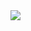 <a href="https://github.com/devxb/gitanimals">
  <img src="https://render.gitanimals.org/farms/JJaeBeom"/>
</a>

